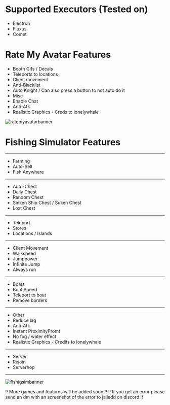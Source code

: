 # Supported Executors (Tested on)

+ Electron
+ Fluxus
+ Comet
  

# Rate My Avatar Features

+ Booth Gifs / Decals
+ Teleports to locations
+ Client movement
+ Anti-Blacklist
+ Auto Knight / Can also press a button to not auto do it
+ Misc
+ Enable Chat
+ Anti-Afk
+ Realistic Graphics - Creds to lonelywhale

![ratemyavatarbanner](https://github.com/bobowawahahahbobobwahahawoaowabobwabo/ClearWare/assets/110189904/6dc09c92-c544-4a0f-a9f5-511815a9073a)

# Fishing Simulator Features
---------------
+ Farming
+ Auto-Sell
+ Fish Anywhere
---------------
+ Auto-Chest
+ Daily Chest
+ Random Chest
+ Sinken Ship Chest / Suken Chest
+ Lost Chest
---------------
+ Teleport
+ Stores
+ Locations / Islands
---------------
+ Client Movement
+ Walkspeed
+ Jumppower
+ Infinite Jump
+ Always run
---------------
+ Boats
+ Boat Speed
+ Teleport to boat
+ Remove borders
---------------
+ Other
+ Reduce lag
+ Anti-Afk
+ Instant ProximityPromt
+ No fog / water effect
+ Realistic Graphics - Credits to lonelywhale
---------------
+ Server
+ Rejoin
+ Serverhop
---------------
![fishigsimbanner](https://github.com/bobowawahahahbobobwahahawoaowabobwabo/ClearWare/assets/110189904/c79aed3a-f921-44d6-b082-cc88f6265c98)

!! More games and features will be added soon !!
!! If you get an error please send an dm with an screenshot of the error to jailedd on discord !!
